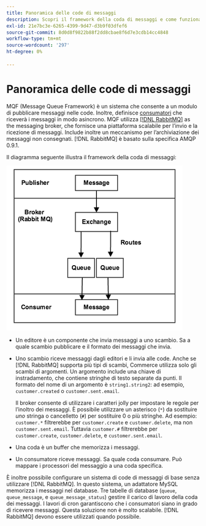 ```yaml
---
title: Panoramica delle code di messaggi
description: Scopri il framework della coda di messaggi e come funziona con l’applicazione Adobe Commerce.
exl-id: 21e7bc3e-6265-4399-9d47-d3b9f03dfef6
source-git-commit: 8d0d8f9822b88f2dd8cbae8f6d7e3cdb14cc4848
workflow-type: tm+mt
source-wordcount: '297'
ht-degree: 0%

---
```


# Panoramica delle code di messaggi

MQF (Message Queue Framework) è un sistema che consente a un modulo di pubblicare messaggi nelle code. Inoltre, definisce [consumatori](consumers.md) che riceverà i messaggi in modo asincrono. MQF utilizza [[!DNL RabbitMQ]](https://www.rabbitmq.com) as the messaging broker, che fornisce una piattaforma scalabile per l’invio e la ricezione di messaggi. Include inoltre un meccanismo per l’archiviazione dei messaggi non consegnati. [!DNL RabbitMQ] è basato sulla specifica AMQP 0.9.1.

Il diagramma seguente illustra il framework della coda di messaggi:

![Framework coda messaggi](../../assets/configuration/mq-framework.png)

- Un editore è un componente che invia messaggi a uno scambio. Sa a quale scambio pubblicare e il formato dei messaggi che invia.

- Uno scambio riceve messaggi dagli editori e li invia alle code. Anche se [!DNL RabbitMQ] supporta più tipi di scambi, Commerce utilizza solo gli scambi di argomenti. Un argomento include una chiave di instradamento, che contiene stringhe di testo separate da punti. Il formato del nome di un argomento è `string1.string2`: ad esempio, `customer.created` o `customer.sent.email`.

  Il broker consente di utilizzare i caratteri jolly per impostare le regole per l’inoltro dei messaggi. È possibile utilizzare un asterisco (`*`) da sostituire _uno_ stringa o cancelletto (`#`) per sostituire 0 o più stringhe. Ad esempio: `customer.*` filtrerebbe per `customer.create` e `customer.delete`, ma non `customer.sent.email`. Tuttavia `customer.#` filtrerebbe per `customer.create`,  `customer.delete`, e `customer.sent.email`.

- Una coda è un buffer che memorizza i messaggi.

- Un consumatore riceve messaggi. Sa quale coda consumare. Può mappare i processori del messaggio a una coda specifica.

È inoltre possibile configurare un sistema di code di messaggi di base senza utilizzare [!DNL RabbitMQ]. In questo sistema, un adattatore MySQL memorizza i messaggi nel database. Tre tabelle di database (`queue`, `queue_message`, e `queue_message_status`) gestire il carico di lavoro della coda dei messaggi. I lavori di cron garantiscono che i consumatori siano in grado di ricevere messaggi. Questa soluzione non è molto scalabile. [!DNL RabbitMQ] devono essere utilizzati quando possibile.
